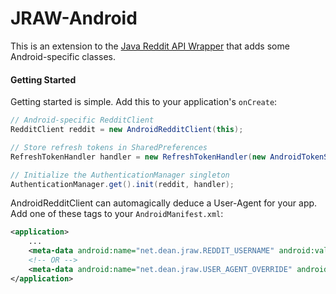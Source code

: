 # JRAW-Android

This is an extension to the [Java Reddit API Wrapper](https://github.com/thatJavaNerd/JRAW) that adds some Android-specific classes.

#### Getting Started

Getting started is simple. Add this to your application's `onCreate`:

```java
// Android-specific RedditClient
RedditClient reddit = new AndroidRedditClient(this);

// Store refresh tokens in SharedPreferences
RefreshTokenHandler handler = new RefreshTokenHandler(new AndroidTokenStore(this), reddit);

// Initialize the AuthenticationManager singleton
AuthenticationManager.get().init(reddit, handler);
```

AndroidRedditClient can automagically deduce a User-Agent for your app. Add one of these <meta-data> tags to your `AndroidManifest.xml`:

```xml
<application>
    ...
    <meta-data android:name="net.dean.jraw.REDDIT_USERNAME" android:value="(your reddit username)" />
    <!-- OR -->
    <meta-data android:name="net.dean.jraw.USER_AGENT_OVERRIDE" android:value="(custom User-Agent)" />
</application>
```
